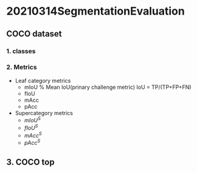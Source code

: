 # 20210314SegmentationEvaluation

## COCO dataset

### 1. classes



### 2. Metrics

- Leaf category metrics
  - mIoU  % Mean IoU(prinary challenge metric) IoU = TP/(TP+FP+FN)
  - fIoU
  - mAcc
  - pAcc
- Supercategory metrics
  - $mIoU^S$
  - $fIoU^S$
  - $mAcc^S$
  - $pAcc^S$

## 3. COCO top

